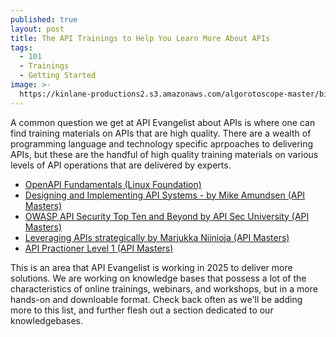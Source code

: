 ```yaml
---
published: true
layout: post
title: The API Trainings to Help You Learn More About APIs
tags:
  - 101
  - Trainings
  - Getting Started
image: >-
  https://kinlane-productions2.s3.amazonaws.com/algorotoscope-master/birth-of-a-nation-nyc-public-library.jpeg
---
```

A common question we get at API Evangelist about APIs is where one can find training materials on APIs that are high quality. There are a wealth of programming language and technology specific aprpoaches to delivering APIs, but these are the handful of high quality training materials on various levels of API operations that are delivered by experts.

- [OpenAPI Fundamentals (Linux Foundation)](https://training.linuxfoundation.org/express-learning/openapi-fundamentals-lfel1011/)
- [Designing and Implementing API Systems - by Mike Amundsen (API Masters)](https://www.home.apimasters.io/learn/learning-plans/7/designing-and-implementing-api-systems-by-mike-amundsen)
- [OWASP API Security Top Ten and Beyond by API Sec University (API Masters)](https://www.home.apimasters.io/learn/learning-plans/6/owasp-api-security-top-ten-and-beyond-by-api-sec-university)
- [Leveraging APIs strategically by Marjukka Niinioja (API Masters)](https://www.home.apimasters.io/learn/learning-plans/4/leveraging-apis-strategically-by-marjukka-niinioja)
- [API Practioner Level 1 (API Masters)](https://chatgpt.com/c/677c2839-39ac-8005-acd5-a020cab1f73b)

This is an area that API Evangelist is working in 2025 to deliver more solutions. We are working on knowledge bases that possess a lot of the characteristics of online trainings, webinars, and workshops, but in a more hands-on and downloable format. Check back often as we'll be adding more to this list, and further flesh out a section dedicated to our knowledgebases.